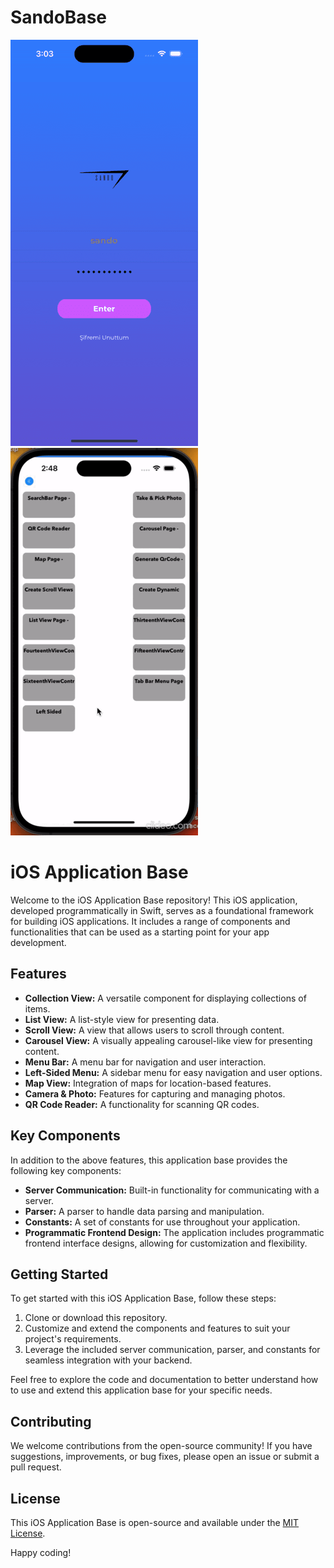 # SandoBase
<img src='https://github.com/SandokanSaruhan/SandoBase/blob/main/SandoBase.png' width='300'><img src='https://github.com/SandokanSaruhan/SandoBase/blob/main/SandoBase.gif' width='300'>

# iOS Application Base

Welcome to the iOS Application Base repository! This iOS application, developed programmatically in Swift, serves as a foundational framework for building iOS applications. 
It includes a range of components and functionalities that can be used as a starting point for your app development.

## Features

- **Collection View:** A versatile component for displaying collections of items.
- **List View:** A list-style view for presenting data.
- **Scroll View:** A view that allows users to scroll through content.
- **Carousel View:** A visually appealing carousel-like view for presenting content.
- **Menu Bar:** A menu bar for navigation and user interaction.
- **Left-Sided Menu:** A sidebar menu for easy navigation and user options.
- **Map View:** Integration of maps for location-based features.
- **Camera & Photo:** Features for capturing and managing photos.
- **QR Code Reader:** A functionality for scanning QR codes.

## Key Components

In addition to the above features, this application base provides the following key components:

- **Server Communication:** Built-in functionality for communicating with a server.
- **Parser:** A parser to handle data parsing and manipulation.
- **Constants:** A set of constants for use throughout your application.
- **Programmatic Frontend Design:** The application includes programmatic frontend interface designs, allowing for customization and flexibility.

## Getting Started

To get started with this iOS Application Base, follow these steps:

1. Clone or download this repository.
2. Customize and extend the components and features to suit your project's requirements.
3. Leverage the included server communication, parser, and constants for seamless integration with your backend.

Feel free to explore the code and documentation to better understand how to use and extend this application base for your specific needs.

## Contributing

We welcome contributions from the open-source community! If you have suggestions, improvements, or bug fixes, please open an issue or submit a pull request.

## License

This iOS Application Base is open-source and available under the [MIT License](LICENSE).

Happy coding!

